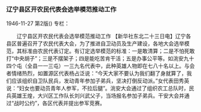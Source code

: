 ### 辽宁县区开农民代表会选举模范推动工作

1946-11-27
第2版()
专栏：

　　辽宁县区开农民代表会选举模范推动工作
    【新华社东北二十三日电】辽宁各县区普遍召开了农民代表大会，为了推进自卫动员及生产建设，各地大会选举模范，其标准由农民代表订定。有订定选举模范的标准：一是敢清算；二是不怕死敢打“中央胡子”；三是不摆架子；四是能吃苦肯干活；五是办事公平等。如洮安九十四个屯（全县一一三屯）一三九名代表中，此种英雄人物即在七八十名以上。与会者情绪热烈，如置源区代表杨占泛说：“今天大家不要认为我们翻了身就算了，我们应该组织自卫队民兵，发动青年参加子弟兵，坚决打倒反动派。”女代表田秀英说：“妇女也要动员青年人参军，不拉后腿”。洮安大会通过了组织农工总队时，民兵英雄王煌，大兴区工作队长刘兴武父子，当场报名参加子弟兵。干安大会并通过“战时公约”，各区代表并提出参军竞赛。
